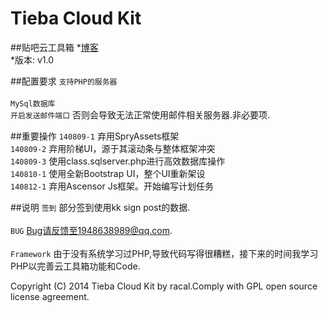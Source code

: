 ﻿Tieba Cloud Kit
===============

##贴吧云工具箱
*[博客](http://www.racalinux.cn)<br />
*版本: v1.0<br />

##配置要求
`支持PHP的服务器` <br  />  
`MySql数据库`    <br  />
`开启发送邮件端口` 否则会导致无法正常使用邮件相关服务器.非必要项. <br />

##重要操作
`140809-1`  弃用SpryAssets框架<br  />
`140809-2`  弃用阶梯UI，源于其滚动条与整体框架冲突 <br  />
`140809-3`  使用class.sqlserver.php进行高效数据库操作<br />
`140810-1`  使用全新Bootstrap UI，整个UI重新架设<br  />
`140812-1`  弃用Ascensor Js框架。开始编写计划任务<br  />
  

##说明
`签到`       部分签到使用kk sign post的数据.<br  />  
`BUG`        Bug请反馈至1948638989@qq.com.<br  />  
`Framework`  由于没有系统学习过PHP,导致代码写得很糟糕，接下来的时间我学习PHP以完善云工具箱功能和Code.<br />    



Copyright (C) 2014 Tieba Cloud Kit by racal.Comply with GPL open source license agreement.
